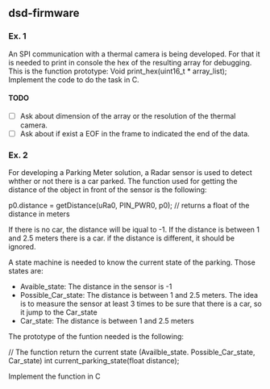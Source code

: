 ## dsd-firmware


### Ex. 1

An SPI communication with a thermal camera is being developed. For that it is needed to print in console the hex of the resulting array for debugging. This is the function prototype: Void print_hex(uint16_t * array_list); Implement the code to do the task in C.

#### TODO

- [ ] Ask about dimension of the array or the resolution of the thermal camera.
- [ ] Ask about if exist a EOF in the frame to indicated the end of the data.

### Ex. 2

For developing a Parking Meter solution, a Radar sensor is used to detect whther or not there is a car parked.
The function used for getting the distance of the object in front of the sensor is the following:

p0.distance = getDistance(uRa0, PIN_PWR0, p0); // returns a float of the distance in meters

If there is no car, the distance will be iqual to -1. If the distance is between 1 and 2.5 meters there is a car.
if the distance is different, it should be ignored.

A state machine is needed to know the current state of the parking. Those states are:

* Avaible_state: The distance in the sensor is -1
* Possible_Car_state: The distance is between 1 and 2.5 meters. The idea is to measure the sensor at least 3 times
to be sure that there is a car, so it jump to the Car_state
* Car_state: The distance is between 1 and 2.5 meters

The prototype of the funtion needed is the following:

// The function return the current state (Availble_state. Possible_Car_state, Car_state)
int current_parking_state(float distance);

Implement the function in C



